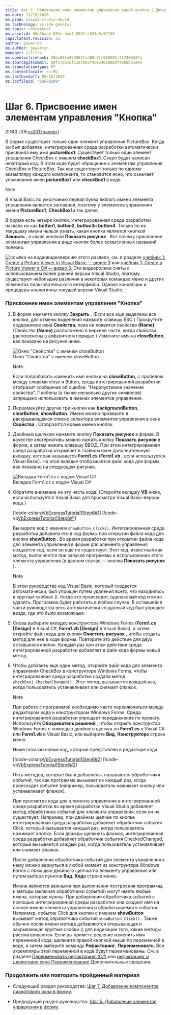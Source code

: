 ```yaml
---
title: Шаг 6. Присвоение имен элементам управления вашей кнопки | Документация Майкрософт
ms.date: 11/15/2016
ms.prod: visual-studio-dev14
ms.technology: vs-ide-general
ms.topic: conceptual
ms.assetid: 56b3baa3-651e-4ad4-8942-e334c5c57158
caps.latest.revision: 31
author: gewarren
ms.author: gewarren
manager: jillfra
ms.openlocfilehash: 26ba081e893867fcd80c7fc969301f417400d37a
ms.sourcegitcommit: 08fc78516f1107b83f46e2401888df4868bb1e40
ms.translationtype: MT
ms.contentlocale: ru-RU
ms.lasthandoff: 05/15/2019
ms.locfileid: "65679289"
---
```

# <a name="step-6-name-your-button-controls"></a>Шаг 6. Присвоение имен элементам управления "Кнопка"
[!INCLUDE[vs2017banner](../includes/vs2017banner.md)]

В форме существует только один элемент управления PictureBox. Когда он был добавлен, интегрированная среда разработки автоматически присвоила ему имя **pictureBox1**. Существует только один элемент управления CheckBox с именем **checkBox1**. Скоро будет написан некоторый код. В этом коде будет обращение к элементам управления CheckBox и PictureBox. Так как существуют только по одному экземпляру каждого компонента, то становится ясно, что означает упоминание имен **pictureBox1** или **checkBox1** в коде.  
  
> [!NOTE]
> В Visual Basic по умолчанию первая буква любого имени элемента управления является заглавной, поэтому у элементов управления имена **PictureBox1**, **CheckBox1**и так далее.  
  
 В форме есть четыре кнопки. Интегрированная среда разработки назвала их как **button1**, **button2**, **button3**и **button4**. Только по их текущему имени нельзя узнать, какая кнопка является кнопкой **Закрыть** , а какая кнопкой **Показать рисунок** . Вот почему присвоение элементам управления в виде кнопок более осмысленных названий полезно.  
  
 ![ссылка на видео](../data-tools/media/playvideo.gif "PlayVideo")видеоверсию этого раздела, см. в разделе [учебник 1: Create a Picture Viewer in Visual Basic — видео 3](http://go.microsoft.com/fwlink/?LinkId=205213) или [учебник 1: Create a Picture Viewer в C# — видео 3](http://go.microsoft.com/fwlink/?LinkId=205202). Эти видеоролики сняты с использованием более ранней версии Visual Studio, поэтому существуют небольшие различия в некоторых командах меню и других элементах пользовательского интерфейса. Однако концепции и процедуры аналогичны текущей версии Visual Studio.  
  
### <a name="to-name-your-button-controls"></a>Присвоение имен элементам управления "Кнопка"  
  
1. В форме нажмите кнопку **Закрыть** . (Если все еще выделены все кнопки, для отмены выделения нажмите клавишу ESC.) Прокрутите содержимое окна **Свойства**, пока не появится свойство **(Name)**. (Свойство **(Name)** расположено в верхней части, когда свойства расположены в алфавитном порядке.) Измените имя на **closeButton**, как показано на рисунке ниже.  
  
     ![Окно "Свойства" с именем closeButton](../ide/media/express-setnameproperty.png "Express_SetNameProperty")  
Окно "Свойства" с именем closeButton  
  
    > [!NOTE]
    > Если попробовать изменить имя кнопки на **closeButton**, с пробелом между словами close и Button, среда интегрированной разработки отобразит сообщение об ошибке: "Недопустимое значение свойства". Пробелы (а также несколько других символов) запрещено использовать в именах элементов управления.  
  
2. Переименуйте другие три кнопки как **backgroundButton**, **clearButton**, **showButton**. Имена можно проверить в раскрывающемся списке селектора элементов управления в окне **Свойства** . Отобразятся новые имена кнопок.  
  
3. Двойным щелчком нажмите кнопку **Показать рисунок** в форме. В качестве альтернативы можно нажать кнопку **Показать рисунок** в форме, а затем нажать клавишу ВВОД. При этом интегрированная среда разработки открывает в главном окне дополнительную вкладку, которая называется **Form1.cs** (**Form1.vb** , если используется Visual Basic). На этой вкладке отображается файл кода для формы, как показано на следующем рисунке.  
  
     ![Вкладка Form1.cs с кодом Visual C#](../ide/media/express-showbuttoncode.png "Express_ShowButtonCode")  
Вкладка Form1.cs с кодом Visual C#  
  
4. Обратите внимание на эту часть кода. (Откройте вкладку **VB** ниже, если используется Visual Basic для просмотра Visual Basic-версии кода.)  
  
     [!code-csharp[VbExpressTutorial1Step6#1](../snippets/csharp/VS_Snippets_VBCSharp/vbexpresstutorial1step6/cs/form1.cs#1)]
     [!code-vb[VbExpressTutorial1Step6#1](../snippets/visualbasic/VS_Snippets_VBCSharp/vbexpresstutorial1step6/vb/form1.vb#1)]  
  
     Вы видите код с именем `showButton_Click()`. Интегрированная среда разработки добавила его в код формы при открытии файла кода для кнопки **showButton** . Во время разработки при открытии файла кода для элемента управления в форме для элемента управления создается код, если он еще не существует. Этот код, известный как *метод*, выполняется при запуске программы и использовании этого элемента управления (в данном случае — кнопка **Показать рисунок** ).  
  
    > [!NOTE]
    > В этом руководстве код Visual Basic, который создается автоматически, был упрощен путем удаления всего, что находилось в круглых скобках (). Когда это происходит, одинаковый код можно удалить. Программа будет работать в любом случае. В оставшейся части руководства весь автоматически созданный код был упрощен везде, где это было возможным.  
  
5. Снова выберите вкладку конструктора Windows Forms (**Form1.cs [Design]** в Visual C#, **Form1.vb [Design]** в Visual Basic), а затем откройте файл кода для кнопки **Очистить рисунок** , чтобы создать метод для нее в коде формы. Повторите это действие для двух оставшихся кнопок. Каждый раз при этом действии среда интегрированной разработки добавляет в файл кода формы новый метод.  
  
6. Чтобы добавить еще один метод, откройте файл кода для элемента управления CheckBox в конструкторе Windows Forms, чтобы интегрированная среда разработки создала метод `checkBox1_CheckedChanged()` . Этот метод вызывается каждый раз, когда пользователь устанавливает или снимает флажок.  
  
    > [!NOTE]
    > При работе с программой необходимо часто переключаться между редактором кода и конструктором Windows Forms. Среда интегрированной разработки упрощает передвижение по проекту. Используйте **Обозреватель решений** , чтобы открыть конструктор Windows Forms с помощью двойного щелчка по **Form1.cs** в Visual C# или **Form1.vb** в Visual Basic; или выберите **Вид**, **Конструктор**в строке меню.  
  
     Ниже показан новый код, который представлен в редакторе кода.  
  
     [!code-csharp[VbExpressTutorial1Step6#2](../snippets/csharp/VS_Snippets_VBCSharp/vbexpresstutorial1step6/cs/form1.cs#2)]
     [!code-vb[VbExpressTutorial1Step6#2](../snippets/visualbasic/VS_Snippets_VBCSharp/vbexpresstutorial1step6/vb/form1.vb#2)]  
  
     Пять методов, которые были добавлены, называются *обработчики событий*, так как программа вызывает их каждый раз, когда происходит событие (например, пользователь нажимает кнопку или устанавливает флажок).  
  
     При просмотре кода для элемента управления в интегрированной среде разработки во время разработки Visual Studio добавляет метод обработчика событий для элемента управления, если он не существует. Например, при двойном щелчке по кнопке интегрированная среда разработки добавляет обработчик события Click, который вызывается каждый раз, когда пользователь нажимает кнопку. Если дважды щелкнуть флажок, интегрированная среда разработки добавляет обработчик события CheckedChanged, который вызывается каждый раз, когда пользователь устанавливает или снимает флажок.  
  
     После добавления обработчика событий для элемента управления к нему можно вернуться в любой момент из конструктора Windows Forms с помощью двойного щелчка по элементу управления или путем выбора пунктов **Вид**, **Код**в строке меню.  
  
     Имена являются важными при выполнении построения программы, и методы (включая обработчики событий) могут иметь любые имена, которые нужны. При добавлении обработчика событий с помощью интегрированной среды разработки она создает имя на основе имени элемента управления и обрабатываемого события. Например, событие Click для кнопки с именем **showButton** вызывает метод обработчика событий `showButton_Click()` . Также обычно после имени метода добавляются открывающая и закрывающая круглые скобки () для индикации того, какие методы рассматриваются. Если вы примете решение изменить имя переменной кода, щелкните правой кнопкой мыши по переменной в коде, а затем выберите команду **Рефакторинг**, **Переименовать**. Все экземпляры этой переменной в коде будут переименованы. См. в разделе [Переименовать рефакторинг (C#)](../csharp-ide/rename-refactoring-csharp.md) или [рефакторинг и диалоговое окно Переименование](https://msdn.microsoft.com/library/001d2d81-9bb6-4e8e-ae3a-20c0daaa3959) Дополнительные сведения.  
  
### <a name="to-continue-or-review"></a>Продолжить или повторить пройденный материал  
  
- Следующий раздел руководства: [Шаг 7. Добавление компонентов диалогового окна в форму](../ide/step-7-add-dialog-components-to-your-form.md).  
  
- Предыдущий раздел руководства: [Шаг 5. Добавление элементов управления в форму](../ide/step-5-add-controls-to-your-form.md).
